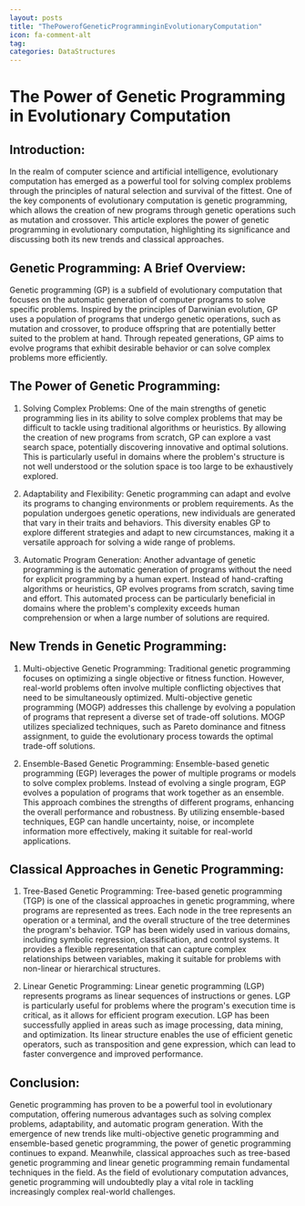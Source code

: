 ```yaml
---
layout: posts
title: "ThePowerofGeneticProgramminginEvolutionaryComputation"
icon: fa-comment-alt
tag:      
categories: DataStructures
---
```



# The Power of Genetic Programming in Evolutionary Computation

## Introduction:

In the realm of computer science and artificial intelligence, evolutionary computation has emerged as a powerful tool for solving complex problems through the principles of natural selection and survival of the fittest. One of the key components of evolutionary computation is genetic programming, which allows the creation of new programs through genetic operations such as mutation and crossover. This article explores the power of genetic programming in evolutionary computation, highlighting its significance and discussing both its new trends and classical approaches.

## Genetic Programming: A Brief Overview:

Genetic programming (GP) is a subfield of evolutionary computation that focuses on the automatic generation of computer programs to solve specific problems. Inspired by the principles of Darwinian evolution, GP uses a population of programs that undergo genetic operations, such as mutation and crossover, to produce offspring that are potentially better suited to the problem at hand. Through repeated generations, GP aims to evolve programs that exhibit desirable behavior or can solve complex problems more efficiently.

## The Power of Genetic Programming:

1. Solving Complex Problems:
One of the main strengths of genetic programming lies in its ability to solve complex problems that may be difficult to tackle using traditional algorithms or heuristics. By allowing the creation of new programs from scratch, GP can explore a vast search space, potentially discovering innovative and optimal solutions. This is particularly useful in domains where the problem's structure is not well understood or the solution space is too large to be exhaustively explored.

2. Adaptability and Flexibility:
Genetic programming can adapt and evolve its programs to changing environments or problem requirements. As the population undergoes genetic operations, new individuals are generated that vary in their traits and behaviors. This diversity enables GP to explore different strategies and adapt to new circumstances, making it a versatile approach for solving a wide range of problems.

3. Automatic Program Generation:
Another advantage of genetic programming is the automatic generation of programs without the need for explicit programming by a human expert. Instead of hand-crafting algorithms or heuristics, GP evolves programs from scratch, saving time and effort. This automated process can be particularly beneficial in domains where the problem's complexity exceeds human comprehension or when a large number of solutions are required.

## New Trends in Genetic Programming:

1. Multi-objective Genetic Programming:
Traditional genetic programming focuses on optimizing a single objective or fitness function. However, real-world problems often involve multiple conflicting objectives that need to be simultaneously optimized. Multi-objective genetic programming (MOGP) addresses this challenge by evolving a population of programs that represent a diverse set of trade-off solutions. MOGP utilizes specialized techniques, such as Pareto dominance and fitness assignment, to guide the evolutionary process towards the optimal trade-off solutions.

2. Ensemble-Based Genetic Programming:
Ensemble-based genetic programming (EGP) leverages the power of multiple programs or models to solve complex problems. Instead of evolving a single program, EGP evolves a population of programs that work together as an ensemble. This approach combines the strengths of different programs, enhancing the overall performance and robustness. By utilizing ensemble-based techniques, EGP can handle uncertainty, noise, or incomplete information more effectively, making it suitable for real-world applications.

## Classical Approaches in Genetic Programming:

1. Tree-Based Genetic Programming:
Tree-based genetic programming (TGP) is one of the classical approaches in genetic programming, where programs are represented as trees. Each node in the tree represents an operation or a terminal, and the overall structure of the tree determines the program's behavior. TGP has been widely used in various domains, including symbolic regression, classification, and control systems. It provides a flexible representation that can capture complex relationships between variables, making it suitable for problems with non-linear or hierarchical structures.

2. Linear Genetic Programming:
Linear genetic programming (LGP) represents programs as linear sequences of instructions or genes. LGP is particularly useful for problems where the program's execution time is critical, as it allows for efficient program execution. LGP has been successfully applied in areas such as image processing, data mining, and optimization. Its linear structure enables the use of efficient genetic operators, such as transposition and gene expression, which can lead to faster convergence and improved performance.

## Conclusion:

Genetic programming has proven to be a powerful tool in evolutionary computation, offering numerous advantages such as solving complex problems, adaptability, and automatic program generation. With the emergence of new trends like multi-objective genetic programming and ensemble-based genetic programming, the power of genetic programming continues to expand. Meanwhile, classical approaches such as tree-based genetic programming and linear genetic programming remain fundamental techniques in the field. As the field of evolutionary computation advances, genetic programming will undoubtedly play a vital role in tackling increasingly complex real-world challenges.